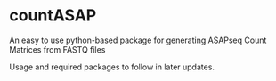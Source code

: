 # countASAP
An easy to use python-based package for generating ASAPseq Count Matrices from FASTQ files

Usage and required packages to follow in later updates.